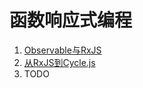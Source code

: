 # 函数响应式编程

1. [Observable与RxJS](./docs/01-observable-and-rxjs.md)
2. [从RxJS到Cycle.js](./docs/02-from-rxjs-to-cyclejs.md)
3. TODO
